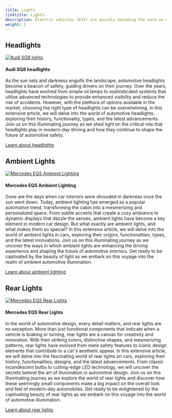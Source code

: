 ```yaml
---
title: Lights
linktitle: Lights
description: Electric vehicles (EVs) are quickly becoming the norm on our roads. As with any vehicle, lighting is a critical component of EVs. 
weight: 2
---
```

<!-- markdownlint-disable MD033 -->

## Headlights

<figur>
    <a href="headlights">
    <img src="https://media.evkx.net/multimedia/technology/lights/audisq8lights_st.jpg" alt="Audi SQ8 lights" title="Audi SQ8 lights">
    </a>
    <figcaption><h4>Audi SQ8 headlights</h4></figcaption>
</figur>

As the sun sets and darkness engulfs the landscape, automotive headlights become a beacon of safety, guiding drivers on their journey. Over the years, headlights have evolved from simple oil lamps to sophisticated systems that utilize advanced technologies to provide enhanced visibility and reduce the risk of accidents. However, with the plethora of options available in the market, choosing the right type of headlights can be overwhelming. In this extensive article, we will delve into the world of automotive headlights, exploring their history, functionality, types, and the latest advancements. Join us on this illuminating journey as we shed light on the critical role that headlights play in modern-day driving and how they continue to shape the future of automotive safety.

[Learn about headlights](headlights)

## Ambient Lights

<figur>
    <a href="ambientlighting">
    <img src="https://media.evkx.net/multimedia/technology/lights/ambientlighting/mercedeseqsambientlighting_1_st.jpg" alt="Mercedes EQS Ambient Lighting" title="Mercedes EQS Ambient Lighting">
    </a>
    <figcaption><h4>Mercedes EQS Ambient Lighting</h4></figcaption>
</figur>


Gone are the days when car interiors were shrouded in darkness once the sun went down. Today, ambient lighting has emerged as a popular automotive trend, transforming the cabin into a mesmerizing and personalized space. From subtle accents that create a cozy ambiance to dynamic displays that dazzle the senses, ambient lights have become a key element in modern car design. But what exactly are ambient lights, and what makes them so special? In this extensive article, we will delve into the world of ambient lights in cars, exploring their origins, functionalities, types, and the latest innovations. Join us on this illuminating journey as we uncover the ways in which ambient lights are enhancing the driving experience and shaping the future of automotive interiors. Get ready to be captivated by the beauty of light as we embark on this voyage into the realm of ambient automotive illumination.

[Learn about ambient lighting](ambientlighting)

## Rear Lights

<figur>
    <a href="rearlights">
    <img src="https://media.evkx.net/multimedia/technology/lights/eqsrearlights_st.jpg" alt="Mercedes EQS Rear Lights" title="Mercedes EQS Rear Lights">
    </a>
    <figcaption><h4>Mercedes EQS Rear Lights</h4></figcaption>
</figur>

In the world of automotive design, every detail matters, and rear lights are no exception. More than just functional components that indicate when a vehicle is braking or turning, rear lights are a canvas for creativity and innovation. With their striking colors, distinctive shapes, and mesmerizing patterns, rear lights have evolved from mere safety features to iconic design elements that contribute to a car's aesthetic appeal. In this extensive article, we will delve into the fascinating world of rear lights on cars, exploring their history, functionalities, designs, and the latest advancements. From classic incandescent bulbs to cutting-edge LED technology, we will uncover the secrets behind the art of illumination in automotive design. Join us on this illuminating journey as we explore the world of rear lights and discover how these seemingly small components make a big impact on the overall look and feel of modern-day automobiles. Get ready to be enlightened by the captivating beauty of rear lights as we embark on this voyage into the world of automotive illumination.

[Learn about rear lights](rearlights)